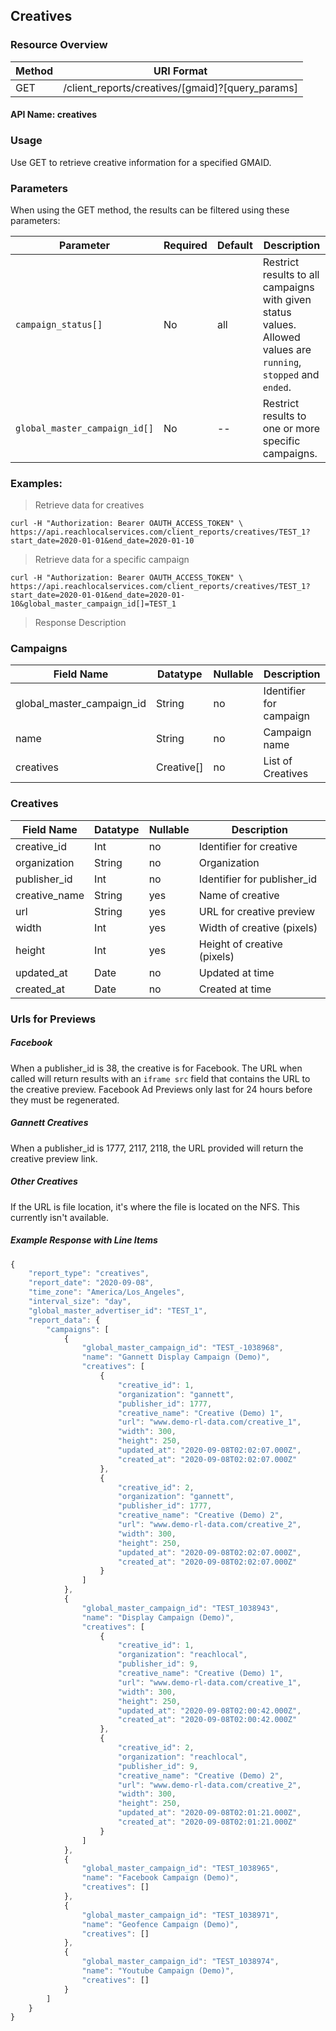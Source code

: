 ## Creatives

### Resource Overview

| Method | URI Format |
|---|---|
| GET | /client_reports/creatives/[gmaid]?[query_params] |
#### API Name: creatives
### Usage
Use GET to retrieve creative information for a specified GMAID.

### Parameters

When using the GET method, the results can be filtered using these parameters:

| Parameter | Required | Default | Description |
|---|---|---|---|
|`campaign_status[]`|No|all|Restrict results to all campaigns with given status values.  Allowed values are `running`, `stopped` and `ended`.|
|`global_master_campaign_id[]`|No|--|Restrict results to one or more specific campaigns.|

### Examples:

> Retrieve data for creatives

```
curl -H "Authorization: Bearer OAUTH_ACCESS_TOKEN" \
https://api.reachlocalservices.com/client_reports/creatives/TEST_1?start_date=2020-01-01&end_date=2020-01-10
```

> Retrieve data for a specific campaign

```
curl -H "Authorization: Bearer OAUTH_ACCESS_TOKEN" \
https://api.reachlocalservices.com/client_reports/creatives/TEST_1?start_date=2020-01-01&end_date=2020-01-10&global_master_campaign_id[]=TEST_1
```

> Response Description

### Campaigns

| Field Name | Datatype | Nullable | Description |
|---|---|---|---|
|global_master_campaign_id | String | no | Identifier for campaign |
|name | String | no | Campaign name |
|creatives | Creative[] | no | List of Creatives |

### Creatives

| Field Name | Datatype | Nullable | Description |
|---|---|---|---|
|creative_id | Int | no | Identifier for creative |
|organization | String | no | Organization |
|publisher_id | Int | no | Identifier for publisher_id |
|creative_name | String | yes | Name of creative |
|url | String | yes | URL for creative preview |
|width | Int | yes | Width of creative (pixels) |
|height | Int | yes | Height of creative (pixels) |
|updated_at | Date | no | Updated at time |
|created_at | Date | no | Created at time |

### Urls for Previews
##### Facebook
When a publisher_id is 38, the creative is for Facebook.  The URL when called will return results with an `iframe src` field that contains the URL to the creative preview.  Facebook Ad Previews only last for 24 hours before they must be regenerated.

##### Gannett Creatives
When a publisher_id is 1777, 2117, 2118, the URL provided will return the creative preview link.

##### Other Creatives
If the URL is file location, it's where the file is located on the NFS.  This currently isn't available.

##### Example Response with Line Items

```javascript
{
    "report_type": "creatives",
    "report_date": "2020-09-08",
    "time_zone": "America/Los_Angeles",
    "interval_size": "day",
    "global_master_advertiser_id": "TEST_1",
    "report_data": {
        "campaigns": [
            {
                "global_master_campaign_id": "TEST_-1038968",
                "name": "Gannett Display Campaign (Demo)",
                "creatives": [
                    {
                        "creative_id": 1,
                        "organization": "gannett",
                        "publisher_id": 1777,
                        "creative_name": "Creative (Demo) 1",
                        "url": "www.demo-rl-data.com/creative_1",
                        "width": 300,
                        "height": 250,
                        "updated_at": "2020-09-08T02:02:07.000Z",
                        "created_at": "2020-09-08T02:02:07.000Z"
                    },
                    {
                        "creative_id": 2,
                        "organization": "gannett",
                        "publisher_id": 1777,
                        "creative_name": "Creative (Demo) 2",
                        "url": "www.demo-rl-data.com/creative_2",
                        "width": 300,
                        "height": 250,
                        "updated_at": "2020-09-08T02:02:07.000Z",
                        "created_at": "2020-09-08T02:02:07.000Z"
                    }
                ]
            },
            {
                "global_master_campaign_id": "TEST_1038943",
                "name": "Display Campaign (Demo)",
                "creatives": [
                    {
                        "creative_id": 1,
                        "organization": "reachlocal",
                        "publisher_id": 9,
                        "creative_name": "Creative (Demo) 1",
                        "url": "www.demo-rl-data.com/creative_1",
                        "width": 300,
                        "height": 250,
                        "updated_at": "2020-09-08T02:00:42.000Z",
                        "created_at": "2020-09-08T02:00:42.000Z"
                    },
                    {
                        "creative_id": 2,
                        "organization": "reachlocal",
                        "publisher_id": 9,
                        "creative_name": "Creative (Demo) 2",
                        "url": "www.demo-rl-data.com/creative_2",
                        "width": 300,
                        "height": 250,
                        "updated_at": "2020-09-08T02:01:21.000Z",
                        "created_at": "2020-09-08T02:01:21.000Z"
                    }
                ]
            },
            {
                "global_master_campaign_id": "TEST_1038965",
                "name": "Facebook Campaign (Demo)",
                "creatives": []
            },
            {
                "global_master_campaign_id": "TEST_1038971",
                "name": "Geofence Campaign (Demo)",
                "creatives": []
            },
            {
                "global_master_campaign_id": "TEST_1038974",
                "name": "Youtube Campaign (Demo)",
                "creatives": []
            }
        ]
    }
}
```
